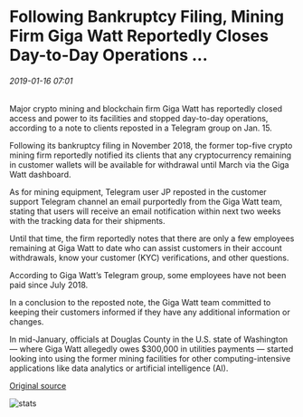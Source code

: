 # Following Bankruptcy Filing, Mining Firm Giga Watt Reportedly Closes Day-to-Day Operations ...

###### 2019-01-16 07:01

Major crypto mining and blockchain firm Giga Watt has reportedly closed access and power to its facilities and stopped day-to-day operations, according to a note to clients reposted in a Telegram group on Jan. 15.

Following its bankruptcy filing in November 2018, the former top-five crypto mining firm reportedly notified its clients that any cryptocurrency remaining in customer wallets will be available for withdrawal until March via the Giga Watt dashboard.

As for mining equipment, Telegram user JP reposted in the customer support Telegram channel an email purportedly from the Giga Watt team, stating that users will receive an email notification within next two weeks with the tracking data for their shipments.

Until that time, the firm reportedly notes that there are only a few employees remaining at Giga Watt to date who can assist customers in their account withdrawals, know your customer (KYC) verifications, and other questions.

According to Giga Watt’s Telegram group, some employees have not been paid since July 2018.

In a conclusion to the reposted note, the Giga Watt team committed to keeping their customers informed if they have any additional information or changes.

In mid-January, officials at Douglas County in the U.S. state of Washington — where Giga Watt allegedly owes $300,000 in utilities payments — started looking into using the former mining facilities for other computing-intensive applications like data analytics or artificial intelligence (AI).

[Original source](https://cointelegraph.com/news/following-bankruptcy-filing-mining-firm-giga-watt-reportedly-closes-day-to-day-operations)

![stats](https://c.statcounter.com/11760860/0/a89fa40b/1/ "stats")